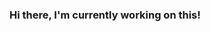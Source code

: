 ### Hi there, I'm currently working on  this! 

<!--
**LeonardoArantes/LeonardoArantes** is a ✨ _special_ ✨ repository because its `README.md` (this file) appears on your GitHub profile.

Here are some ideas to get you started:

- 🔭 I’m currently working on a new career
- 🌱 I’m currently learning how python and ETL
- 👯 I’m looking to collaborate on Data Science and analytics
- 🤔 I’m looking for help with a new job!
- 💬 Ask me about Engineering
- 📫 How to reach me: leonardo-arantes@live.com
- ⚡ Fun fact: completely in love with the Finnish language and music/guitar enthusiast
-->
